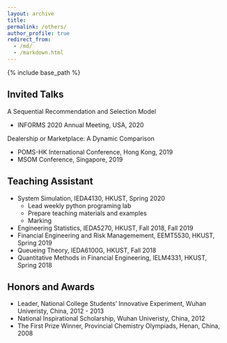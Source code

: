 ```yaml
---
layout: archive
title: 
permalink: /others/
author_profile: true
redirect_from:
  - /md/
  - /markdown.html
---
```


{% include base_path %}

## Invited Talks  
A Sequential Recommendation and Selection Model  
- INFORMS 2020 Annual Meeting, USA, 2020  

Dealership or Marketplace: A Dynamic Comparison  
- POMS-HK International Conference, Hong Kong, 2019  
- MSOM Conference, Singapore, 2019

## Teaching Assistant   
- System Simulation, IEDA4130, HKUST, Spring 2020
  - Lead weekly python programing lab
  - Prepare teaching materials and examples
  - Marking
- Engineering Statistics, IEDA5270, HKUST, Fall 2018, Fall 2019 
- Financial Engineering and Risk Managemement, EEMT5530, HKUST, Spring 2019  
- Queueing Theory, IEDA6100G, HKUST, Fall 2018  
- Quantitative Methods in Financial Engineering, IELM4331, HKUST, Spring 2018 



## Honors and Awards  
- Leader, National College Students’ Innovative Experiment, Wuhan Univeristy, China, 2012 - 2013  
- National Inspirational Scholarship, Wuhan Univeristy, China, 2012  
- The First Prize Winner, Provincial Chemistry Olympiads, Henan, China, 2008
